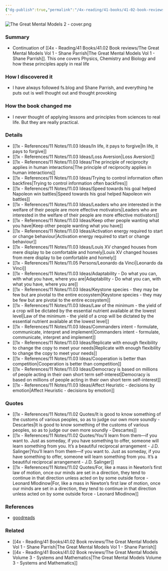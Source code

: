 ```yaml
---
{"dg-publish":true,"permalink":"/4x-reading/41-books/41-02-book-reviews/the-great-mental-models-volume-2-physics-chemistry-and-biology/","title":"The Great Mental Models Volume 2 - Physics, Chemistry and Biology","created":"2025-04-25T11:41:54.245+03:00","updated":"2025-05-05T07:12:45.511+03:00"}
---
```


![The Great Mental Models 2 - cover.png](/img/user/4x%20-%20Reading/41%20Books/41.03%20Cover%20images/The%20Great%20Mental%20Models%202%20-%20cover.png)
### Summary
- Continuation of [[4x - Reading/41 Books/41.02 Book reviews/The Great Mental Models Vol 1 - Shane Parrish\|The Great Mental Models Vol 1 - Shane Parrish]]. This one covers Physics, Chemistry and Biology and how these principles apply in real life

### How I discovered it
- I have always followed fs.blog and Shane Parrish, and everything he puts out is well thought out and thought provoking

### How the book changed me
- I never thought of applying lessons and principles from sciences to real life. But they are really practical.

### Details
- [[1x - References/11 Notes/11.03 Ideas/In life, it pays to forgive\|In life, it pays to forgive]]
- [[1x - References/11 Notes/11.03 Ideas/Loss Aversion\|Loss Aversion]]
- [[1x - References/11 Notes/11.03 Ideas/The principle of reciprocity applies in human interactions\|The principle of reciprocity applies in human interactions]]
- [[1x - References/11 Notes/11.03 Ideas/Trying to control information often backfires\|Trying to control information often backfires]]
- [[1x - References/11 Notes/11.03 Ideas/Speed towards his goal helped Napoleon win battles\|Speed towards his goal helped Napoleon win battles]]
- [[1x - References/11 Notes/11.03 Ideas/Leaders who are interested in the welfare of their people are more effective motivators\|Leaders who are interested in the welfare of their people are more effective motivators]]
- [[1x - References/11 Notes/11.03 Ideas/Keep other people wanting what you have\|Keep other people wanting what you have]]
- [[1x - References/11 Notes/11.03 Ideas/Activation energy required to start or change behaviour\|Activation energy required to start or change behaviour]]
- [[1x - References/11 Notes/11.03 Ideas/Louis XV changed houses from mere display to be comfortable and homely\|Louis XV changed houses from mere display to be comfortable and homely]]
- [[1x - References/11 Notes/11.05 Persons/Leonardo da Vinci\|Leonardo da Vinci]]
- [[1x - References/11 Notes/11.03 Ideas/Adaptability - Do what you can, with what you have, where you are\|Adaptability - Do what you can, with what you have, where you are]]
- [[1x - References/11 Notes/11.03 Ideas/Keystone species - they may be few but are pivotal to the entire ecosystem\|Keystone species - they may be few but are pivotal to the entire ecosystem]]
- [[1x - References/11 Notes/11.03 Ideas/Law of the minimum - the yield of a crop will be dictated by the essential nutrient available at the lowest level\|Law of the minimum - the yield of a crop will be dictated by the essential nutrient available at the lowest level]]
- [[1x - References/11 Notes/11.03 Ideas/Commanders intent - formulate, communicate, interpret and implement\|Commanders intent - formulate, communicate, interpret and implement]]
- [[1x - References/11 Notes/11.03 Ideas/Replicate with enough flexibility to change the copy to meet your needs\|Replicate with enough flexibility to change the copy to meet your needs]]
- [[1x - References/11 Notes/11.03 Ideas/Cooperation is better than competition\|Cooperation is better than competition]]
- [[1x - References/11 Notes/11.03 Ideas/Democracy is based on millions of people acting in their own short term self-interest\|Democracy is based on millions of people acting in their own short term self-interest]]
- [[1x - References/11 Notes/11.03 Ideas/Affect Heuristic - decisions by emotion\|Affect Heuristic - decisions by emotion]]

### Quotes
- [[1x - References/11 Notes/11.02 Quotes/It is good to know something of the customs of various peoples, so as to judge our own more soundly - Descartes\|It is good to know something of the customs of various peoples, so as to judge our own more soundly - Descartes]]
- [[1x - References/11 Notes/11.02 Quotes/You’ll learn from them—if you want to. Just as someday, if you have something to offer, someone will learn something from you. It’s a beautiful reciprocal arrangement - J.D. Salinger\|You’ll learn from them—if you want to. Just as someday, if you have something to offer, someone will learn something from you. It’s a beautiful reciprocal arrangement - J.D. Salinger]]
- [[1x - References/11 Notes/11.02 Quotes/For, like a mass in Newton’s first law of motion, once our minds are set in a direction, they tend to continue in that direction unless acted on by some outside force - Leonard Mlodinow\|For, like a mass in Newton’s first law of motion, once our minds are set in a direction, they tend to continue in that direction unless acted on by some outside force - Leonard Mlodinow]]

### References
- [goodreads](https://www.goodreads.com/book/show/52200318-the-great-mental-models-volume-2?from_search=true&from_srp=true&qid=ZbDRUoa3pq&rank=1)

### Related
- [[4x - Reading/41 Books/41.02 Book reviews/The Great Mental Models Vol 1 - Shane Parrish\|The Great Mental Models Vol 1 - Shane Parrish]]
- [[4x - Reading/41 Books/41.02 Book reviews/The Great Mental Models Volume 3 - Systems and Mathematics\|The Great Mental Models Volume 3 - Systems and Mathematics]]

